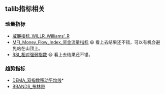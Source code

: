 ## talib指标相关

### 动量指标

* [威廉指标_WILLR_Williams’_R](指标相关性测试_动量指标_威廉指标_WILLR_Williams’_R.ipynb)
* [MFI_Money_Flow_Index_资金流量指标](指标相关性测试_动量指标_MFI_Money_Flow_Index_资金流量指标.ipynb) :smiley: 看上去结果还不错，可以有机会避免站在山顶上。
* [RSI_相对强弱指数](指标相关性测试_动量指标_RSI_相对强弱指数.ipynb) :smiley: 看上去结果还不错。

### 趋势指标

* [DEMA_双指数移动平均线](指标相关性测试_趋势性指标_DEMA_双指数移动平均线.ipynb)\*
* [BBANDS_布林带](指标相关性测试_趋势性指标_布林带_BBANDS.ipynb)
